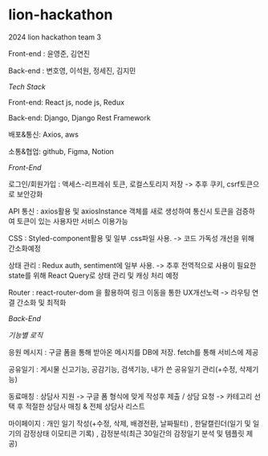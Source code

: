 # lion-hackathon
2024 lion hackathon team 3

Front-end : 윤영준, 김연진

Back-end  : 변호영, 이석원, 정세진, 김지민

*Tech Stack*

Front-end: React js, node js, Redux

Back-end: Django, Django Rest Framework

배포&통신: Axios, aws

소통&협업: github, Figma, Notion

*Front-End*

로그인/회원가입 : 액세스-리프레쉬 토큰, 로컬스토리지 저장 -> 추후 쿠키, csrf토큰으로 보안강화

API 통신 : axios활용 및 axiosInstance 객체를 새로 생성하여 통신시 토큰을 검증하여 토큰이 있는 사용자만 서비스 이용가능

CSS : Styled-component활용 및 일부 .css파일 사용. -> 코드 가독성 개선을 위해 간소화예정

상태 관리 : Redux auth, sentiment에 일부 사용. -> 추후 전역적으로 사용이 필요한 state를 위해 React Query로 상태 관리 및 캐싱 처리 예정

Router : react-router-dom 을 활용하여 링크 이동을 통한 UX개선노력 -> 라우팅 연결 간소화 및 최적화

*Back-End*







*기능별 로직*

응원 메시지 : 구글 폼을 통해 받아온 메시지를 DB에 저장. fetch를 통해 서비스에 제공

공유일기 : 게시물 신고기능, 공감기능, 검색기능, 내가 쓴 공유일기 관리(+수정, 삭제기능)

동료매칭 : 상담사 지원 -> 구글 폼 형식에 맞게 작성후 제출 / 상담 요청 -> 카테고리 선택 후 적절한 상담사 매칭 & 전체 상담사 리스트

마이페이지 : 개인 일기 작성(+수정, 삭제, 배경전환, 날짜필터) , 한달캘린더(일기 및 일기의 감정상태 이모티콘 기록) , 감정분석(최근 30일간의 감정일기 분석 및 템플릿 제공)



